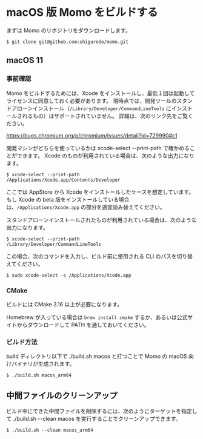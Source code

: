 # macOS 版 Momo をビルドする

まずは Momo のリポジトリをダウンロードします。

```shell
$ git clone git@github.com:shiguredo/momo.git
```

## macOS 11

### 事前確認

Momo をビルドするためには、Xcode をインストールし、最低１回は起動してライセンスに同意しておく必要があります。
現時点では、開発ツールのスタンドアローンインストール（`/Library/Developer/CommandLineTools` にインストールされるもの）はサポートされていません。
詳細は、次のリンク先をご覧ください。

https://bugs.chromium.org/p/chromium/issues/detail?id=729990#c1

開発マシンがどちらを使っているかは xcode-select --print-path で確かめることができます。
Xcode のものが利用されている場合は、次のような出力になります。

```shell
$ xcode-select --print-path
/Applications/Xcode.app/Contents/Developer
```

ここでは AppStore から Xcode をインストールしたケースを想定しています。
もし Xcode の beta 版をインストールしている場合は、`/Applications/Xcode.app` の部分を適宜読み替えてください。

スタンドアローンインストールされたものが利用されている場合は、次のような出力になります。

```shell
$ xcode-select --print-path
/Library/Developer/CommandLineTools
```

この場合、次のコマンドを入力し、ビルド前に使用される CLI のパスを切り替えてください。

```shell
$ sudo xcode-select -s /Applications/Xcode.app
```

### CMake

ビルドには CMake 3.16 以上が必要になります。

Homebrew が入っている場合は `brew install cmake` するか、あるいは公式サイトからダウンロードして PATH を通しておいてください。

### ビルド方法

build ディレクトリ以下で ./build.sh macos と打つことで Momo の macOS 向けバイナリが生成されます。

```shell
$ ./build.sh macos_arm64
```

## 中間ファイルのクリーンアップ

ビルド中にできた中間ファイルを削除するには、次のようにターゲットを指定して ./build.sh --clean macos を実行することでクリーンアップできます。

```shell
$ ./build.sh --clean macos_arm64
```
